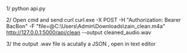 1/ python api.py



2/ Open cmd and send curl 
    curl.exe -X POST -H "Authorization: Bearer BacBon" -F "file=@C:\Users\Admin\Downloads\zain_clean.m4a" http://127.0.0.1:5000/api/clean --output cleaned_audio.wav

3/ the output .wav file is acutally a JSON , open in text editor
